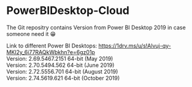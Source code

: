 # PowerBIDesktop-Cloud

The Git repositry contains Version from Power BI Desktop 2019 in case someone need it 😁

Link to different Power BI Desktops:
https://1drv.ms/u/s!Alvuj-qy-MKI2y_6i77RAQkWbkhn?e=6gz01p
<br>
Version: 2.69.5467.2151 64-bit (May 2019)<br>
Version: 2.70.5494.562 64-bit (June 2019)<br>
Version: 2.72.5556.701 64-bit (August 2019)<br>
Version: 2.74.5619.621 64-bit (October 2019)<br>

